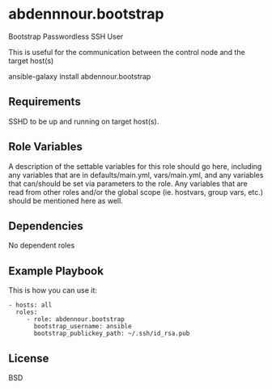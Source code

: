 abdennnour.bootstrap
=========

Bootstrap Passwordless SSH User

This is useful for the communication between the control node and the target host(s)


ansible-galaxy install abdennour.bootstrap

Requirements
------------

SSHD to be up and running on target host(s).


Role Variables
--------------

A description of the settable variables for this role should go here, including any variables that are in defaults/main.yml, vars/main.yml, and any variables that can/should be set via parameters to the role. Any variables that are read from other roles and/or the global scope (ie. hostvars, group vars, etc.) should be mentioned here as well.

Dependencies
------------

No dependent roles

Example Playbook
----------------

This is how you can use it:

    - hosts: all
      roles:
         - role: abdennour.bootstrap
           bootstrap_username: ansible
           bootstrap_publickey_path: ~/.ssh/id_rsa.pub
          

License
-------

BSD


